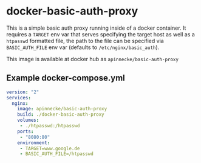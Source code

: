 # docker-basic-auth-proxy

This is a simple basic auth proxy running inside of a docker container. It requires a `TARGET` env var that serves specifying the target host as well as a `htpasswd` formatted file, the path to the file can be specified via `BASIC_AUTH_FILE` env var (defaults to `/etc/nginx/basic_auth`).

This image is available at docker hub as `apinnecke/basic-auth-proxy`

## Example docker-compose.yml

```yaml
version: "2"
services:
  nginx:
    image: apinnecke/basic-auth-proxy
    build: ./docker-basic-auth-proxy
    volumes:
     - ./htpasswd:/htpasswd
    ports:
     - "8080:80"
    environment:
     - TARGET=www.google.de
     - BASIC_AUTH_FILE=/htpasswd

```
